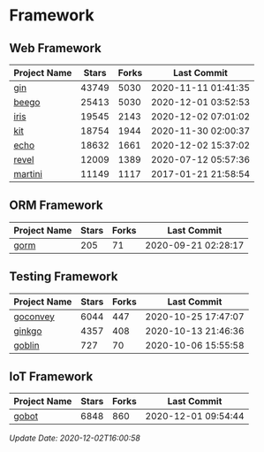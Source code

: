 # Framework

## Web Framework
| Project Name | Stars | Forks | Last Commit |
| ------------ | ----- | ----- | ----------- |
| [gin](https://github.com/gin-gonic/gin) | 43749 | 5030 | 2020-11-11 01:41:35 |
| [beego](https://github.com/astaxie/beego) | 25413 | 5030 | 2020-12-01 03:52:53 |
| [iris](https://github.com/kataras/iris) | 19545 | 2143 | 2020-12-02 07:01:02 |
| [kit](https://github.com/go-kit/kit) | 18754 | 1944 | 2020-11-30 02:00:37 |
| [echo](https://github.com/labstack/echo) | 18632 | 1661 | 2020-12-02 15:37:02 |
| [revel](https://github.com/revel/revel) | 12009 | 1389 | 2020-07-12 05:57:36 |
| [martini](https://github.com/go-martini/martini) | 11149 | 1117 | 2017-01-21 21:58:54 |

## ORM Framework
| Project Name | Stars | Forks | Last Commit |
| ------------ | ----- | ----- | ----------- |
| [gorm](https://github.com/jinzhu/gorm) | 205 | 71 | 2020-09-21 02:28:17 |

## Testing Framework
| Project Name | Stars | Forks | Last Commit |
| ------------ | ----- | ----- | ----------- |
| [goconvey](https://github.com/smartystreets/goconvey) | 6044 | 447 | 2020-10-25 17:47:07 |
| [ginkgo](https://github.com/onsi/ginkgo) | 4357 | 408 | 2020-10-13 21:46:36 |
| [goblin](https://github.com/franela/goblin) | 727 | 70 | 2020-10-06 15:55:58 |

## IoT Framework
| Project Name | Stars | Forks | Last Commit |
| ------------ | ----- | ----- | ----------- |
| [gobot](https://github.com/hybridgroup/gobot) | 6848 | 860 | 2020-12-01 09:54:44 |

*Update Date: 2020-12-02T16:00:58*
